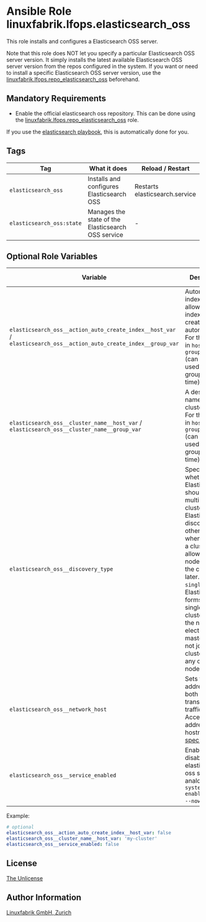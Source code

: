 # Ansible Role linuxfabrik.lfops.elasticsearch_oss

This role installs and configures a Elasticsearch OSS server.

Note that this role does NOT let you specify a particular Elasticsearch OSS server version. It simply installs the latest available Elasticsearch OSS server version from the repos configured in the system. If you want or need to install a specific Elasticsearch OSS server version, use the [linuxfabrik.lfops.repo_elasticsearch_oss](https://github.com/Linuxfabrik/lfops/tree/main/roles/repo_elasticsearch_oss) beforehand.


## Mandatory Requirements

* Enable the official elasticsearch oss repository. This can be done using the [linuxfabrik.lfops.repo_elasticsearch_oss](https://github.com/Linuxfabrik/lfops/tree/main/roles/repo_elasticsearch_oss) role.

If you use the [elasticsearch playbook](https://github.com/Linuxfabrik/lfops/blob/main/playbooks/elasticsearch.yml), this is automatically done for you.


## Tags

| Tag             | What it does                            | Reload / Restart |
| ---             | ------------                            | ---------------- |
| `elasticsearch_oss`       | Installs and configures Elasticsearch OSS         | Restarts elasticsearch.service |
| `elasticsearch_oss:state` | Manages the state of the Elasticsearch OSS service | - |


## Optional Role Variables

| Variable | Description | Default Value |
| -------- | ----------- | ------------- |
| `elasticsearch_oss__action_auto_create_index__host_var` / <br> `elasticsearch_oss__action_auto_create_index__group_var` | Automatic index creation allows any index to be created automatically. <br>For the usage in `host_vars` / `group_vars` (can only be used in one group at a time). | `true` |
| `elasticsearch_oss__cluster_name__host_var` / <br> `elasticsearch_oss__cluster_name__group_var` | A descriptive name for your cluster. <br>For the usage in `host_vars` / `group_vars` (can only be used in one group at a time). | `'my-application'` |
| `elasticsearch_oss__discovery_type` | Specifies whether Elasticsearch should form a multiple-node cluster where Elasticsearch discovers other nodes when forming a cluster and allows other nodes to join the cluster later. If set to `single-node`, Elasticsearch forms a single-node cluster where the node will elect itself master and will not join a cluster with any other node. | `unset` |
| `elasticsearch_oss__network_host` | Sets the address for both HTTP and transport traffic. Accepts an IP address, a hostname, or a [special value](https://www.elastic.co/guide/en/elasticsearch/reference/7.17/modules-network.html#network-interface-values). | `'_local_'` |
| `elasticsearch_oss__service_enabled` | Enables or disables the elasticsearch oss service, analogous to `systemctl enable/disable --now`. | `true` |


Example:
```yaml
# optional
elasticsearch_oss__action_auto_create_index__host_var: false
elasticsearch_oss__cluster_name__host_var: 'my-cluster'
elasticsearch_oss__service_enabled: false
```


## License

[The Unlicense](https://unlicense.org/)


## Author Information

[Linuxfabrik GmbH, Zurich](https://www.linuxfabrik.ch)
